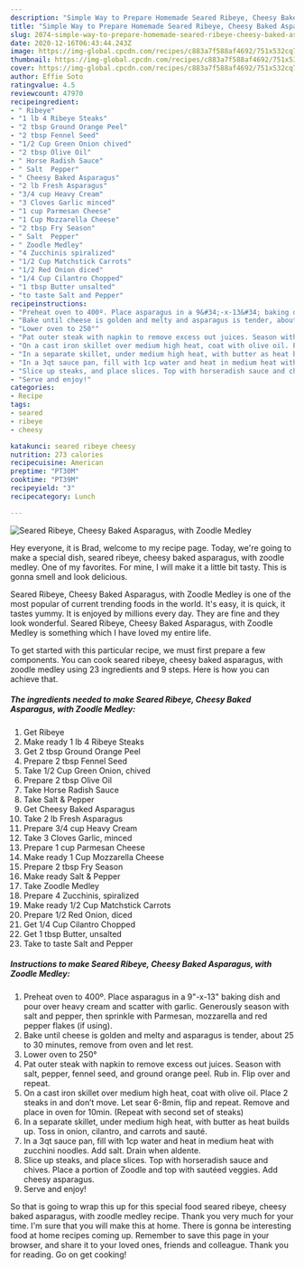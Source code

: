 ```yaml
---
description: "Simple Way to Prepare Homemade Seared Ribeye, Cheesy Baked Asparagus, with Zoodle Medley"
title: "Simple Way to Prepare Homemade Seared Ribeye, Cheesy Baked Asparagus, with Zoodle Medley"
slug: 2074-simple-way-to-prepare-homemade-seared-ribeye-cheesy-baked-asparagus-with-zoodle-medley
date: 2020-12-16T06:43:44.243Z
image: https://img-global.cpcdn.com/recipes/c883a7f588af4692/751x532cq70/seared-ribeye-cheesy-baked-asparagus-with-zoodle-medley-recipe-main-photo.jpg
thumbnail: https://img-global.cpcdn.com/recipes/c883a7f588af4692/751x532cq70/seared-ribeye-cheesy-baked-asparagus-with-zoodle-medley-recipe-main-photo.jpg
cover: https://img-global.cpcdn.com/recipes/c883a7f588af4692/751x532cq70/seared-ribeye-cheesy-baked-asparagus-with-zoodle-medley-recipe-main-photo.jpg
author: Effie Soto
ratingvalue: 4.5
reviewcount: 47970
recipeingredient:
- " Ribeye"
- "1 lb 4 Ribeye Steaks"
- "2 tbsp Ground Orange Peel"
- "2 tbsp Fennel Seed"
- "1/2 Cup Green Onion chived"
- "2 tbsp Olive Oil"
- " Horse Radish Sauce"
- " Salt  Pepper"
- " Cheesy Baked Asparagus"
- "2 lb Fresh Asparagus"
- "3/4 cup Heavy Cream"
- "3 Cloves Garlic minced"
- "1 cup Parmesan Cheese"
- "1 Cup Mozzarella Cheese"
- "2 tbsp Fry Season"
- " Salt  Pepper"
- " Zoodle Medley"
- "4 Zucchinis spiralized"
- "1/2 Cup Matchstick Carrots"
- "1/2 Red Onion diced"
- "1/4 Cup Cilantro Chopped"
- "1 tbsp Butter unsalted"
- "to taste Salt and Pepper"
recipeinstructions:
- "Preheat oven to 400º. Place asparagus in a 9&#34;-x-13&#34; baking dish and pour over heavy cream and scatter with garlic. Generously season with salt and pepper, then sprinkle with Parmesan, mozzarella and red pepper flakes (if using)."
- "Bake until cheese is golden and melty and asparagus is tender, about 25 to 30 minutes, remove from oven and let rest."
- "Lower oven to 250°"
- "Pat outer steak with napkin to remove excess out juices. Season with salt, pepper, fennel seed, and ground orange peel. Rub in. Flip over and repeat."
- "On a cast iron skillet over medium high heat, coat with olive oil. Place 2 steaks in and don’t move. Let sear 6-8min, flip and repeat. Remove and place in oven for 10min. (Repeat with second set of steaks)"
- "In a separate skillet, under medium high heat, with butter as heat builds up. Toss in onion, cilantro, and carrots and sauté."
- "In a 3qt sauce pan, fill with 1cp water and heat in medium heat with zucchini noodles. Add salt. Drain when aldente."
- "Slice up steaks, and place slices. Top with horseradish sauce and chives. Place a portion of Zoodle and top with sautéed veggies. Add cheesy asparagus."
- "Serve and enjoy!"
categories:
- Recipe
tags:
- seared
- ribeye
- cheesy

katakunci: seared ribeye cheesy 
nutrition: 273 calories
recipecuisine: American
preptime: "PT30M"
cooktime: "PT39M"
recipeyield: "3"
recipecategory: Lunch

---
```



![Seared Ribeye, Cheesy Baked Asparagus, with Zoodle Medley](https://img-global.cpcdn.com/recipes/c883a7f588af4692/751x532cq70/seared-ribeye-cheesy-baked-asparagus-with-zoodle-medley-recipe-main-photo.jpg)

Hey everyone, it is Brad, welcome to my recipe page. Today, we're going to make a special dish, seared ribeye, cheesy baked asparagus, with zoodle medley. One of my favorites. For mine, I will make it a little bit tasty. This is gonna smell and look delicious.

Seared Ribeye, Cheesy Baked Asparagus, with Zoodle Medley is one of the most popular of current trending foods in the world. It's easy, it is quick, it tastes yummy. It is enjoyed by millions every day. They are fine and they look wonderful. Seared Ribeye, Cheesy Baked Asparagus, with Zoodle Medley is something which I have loved my entire life.




To get started with this particular recipe, we must first prepare a few components. You can cook seared ribeye, cheesy baked asparagus, with zoodle medley using 23 ingredients and 9 steps. Here is how you can achieve that.

<!--inarticleads1-->

##### The ingredients needed to make Seared Ribeye, Cheesy Baked Asparagus, with Zoodle Medley:

1. Get  Ribeye
1. Make ready 1 lb 4 Ribeye Steaks
1. Get 2 tbsp Ground Orange Peel
1. Prepare 2 tbsp Fennel Seed
1. Take 1/2 Cup Green Onion, chived
1. Prepare 2 tbsp Olive Oil
1. Take  Horse Radish Sauce
1. Take  Salt &amp; Pepper
1. Get  Cheesy Baked Asparagus
1. Take 2 lb Fresh Asparagus
1. Prepare 3/4 cup Heavy Cream
1. Take 3 Cloves Garlic, minced
1. Prepare 1 cup Parmesan Cheese
1. Make ready 1 Cup Mozzarella Cheese
1. Prepare 2 tbsp Fry Season
1. Make ready  Salt &amp; Pepper
1. Take  Zoodle Medley
1. Prepare 4 Zucchinis, spiralized
1. Make ready 1/2 Cup Matchstick Carrots
1. Prepare 1/2 Red Onion, diced
1. Get 1/4 Cup Cilantro Chopped
1. Get 1 tbsp Butter, unsalted
1. Take to taste Salt and Pepper




<!--inarticleads2-->

##### Instructions to make Seared Ribeye, Cheesy Baked Asparagus, with Zoodle Medley:

1. Preheat oven to 400º. Place asparagus in a 9&#34;-x-13&#34; baking dish and pour over heavy cream and scatter with garlic. Generously season with salt and pepper, then sprinkle with Parmesan, mozzarella and red pepper flakes (if using).
1. Bake until cheese is golden and melty and asparagus is tender, about 25 to 30 minutes, remove from oven and let rest.
1. Lower oven to 250°
1. Pat outer steak with napkin to remove excess out juices. Season with salt, pepper, fennel seed, and ground orange peel. Rub in. Flip over and repeat.
1. On a cast iron skillet over medium high heat, coat with olive oil. Place 2 steaks in and don’t move. Let sear 6-8min, flip and repeat. Remove and place in oven for 10min. (Repeat with second set of steaks)
1. In a separate skillet, under medium high heat, with butter as heat builds up. Toss in onion, cilantro, and carrots and sauté.
1. In a 3qt sauce pan, fill with 1cp water and heat in medium heat with zucchini noodles. Add salt. Drain when aldente.
1. Slice up steaks, and place slices. Top with horseradish sauce and chives. Place a portion of Zoodle and top with sautéed veggies. Add cheesy asparagus.
1. Serve and enjoy!




So that is going to wrap this up for this special food seared ribeye, cheesy baked asparagus, with zoodle medley recipe. Thank you very much for your time. I'm sure that you will make this at home. There is gonna be interesting food at home recipes coming up. Remember to save this page in your browser, and share it to your loved ones, friends and colleague. Thank you for reading. Go on get cooking!
